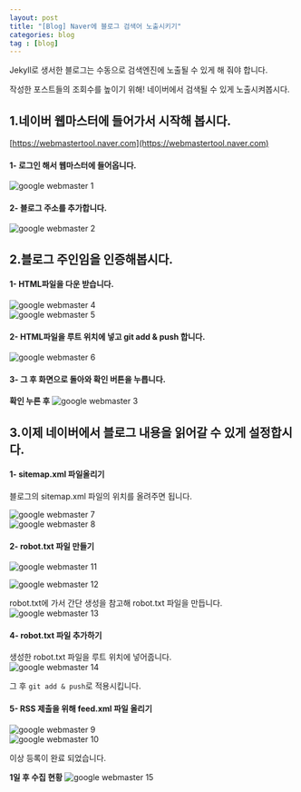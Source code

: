 ```yaml
---
layout: post
title: "[Blog] Naver에 블로그 검색어 노출시키기"
categories: blog
tag : [blog]
---
```



Jekyll로 생서한 블로그는 수동으로 검색엔진에 노출될 수 있게 해 줘야 합니다. <br>

작성한 포스트들의 조회수를 높이기 위해! 네이버에서 검색될 수 있게 노출시켜봅시다.<br>

## 1.네이버 웹마스터에 들어가서 시작해 봅시다.<br>
[https://webmastertool.naver.com](https://webmastertool.naver.com)

#### 1- 로그인 해서 웹마스터에 들어옵니다.<br>
![google webmaster 1](https://krispediadot.github.io/assets/images/naver_webmaster_1.jpg)<br>

#### 2- 블로그 주소를 추가합니다.<br>
![google webmaster 2](https://krispediadot.github.io/assets/images/naver_webmaster_2.jpg)<br>

## 2.블로그 주인임을 인증해봅시다.<br>

#### 1- HTML파일을 다운 받습니다.<br>
![google webmaster 4](https://krispediadot.github.io/assets/images/naver_webmaster_4.jpg)<br>
![google webmaster 5](https://krispediadot.github.io/assets/images/naver_webmaster_5.jpg)<br>

#### 2- HTML파일을 루트 위치에 넣고 git add & push 합니다.<br>
![google webmaster 6](https://krispediadot.github.io/assets/images/naver_webmaster_6.jpg)<br>

#### 3- 그 후 화면으로 돌아와 확인 버튼을 누릅니다.<br>

**확인 누른 후**
![google webmaster 3](https://krispediadot.github.io/assets/images/naver_webmaster_3.jpg)<br>

## 3.이제 네이버에서 블로그 내용을 읽어갈 수 있게 설정합시다.<br>

#### 1- sitemap.xml 파일올리기<br>
블로그의 sitemap.xml 파일의 위치를 올려주면 됩니다.<br>

![google webmaster 7](https://krispediadot.github.io/assets/images/naver_webmaster_7.jpg)<br>
![google webmaster 8](https://krispediadot.github.io/assets/images/naver_webmaster_8.jpg)<br>

#### 2- robot.txt 파일 만들기<br>
![google webmaster 11](https://krispediadot.github.io/assets/images/naver_webmaster_11.jpg)<br>

![google webmaster 12](https://krispediadot.github.io/assets/images/naver_webmaster_12.jpg)<br>

robot.txt에 가서 간단 생성을 참고해 robot.txt 파일을 만듭니다.<br>
![google webmaster 13](https://krispediadot.github.io/assets/images/naver_webmaster_13.jpg)<br>

#### 4- robot.txt 파일 추가하기<br>
생성한 robot.txt 파일을 루트 위치에 넣어줍니다.<br>
![google webmaster 14](https://krispediadot.github.io/assets/images/naver_webmaster_14.jpg)<br>

그 후 `git add & push`로 적용시킵니다.<br>

#### 5- RSS 제출을 위해 feed.xml 파일 올리기<br>
![google webmaster 9](https://krispediadot.github.io/assets/images/naver_webmaster_9.jpg)<br>
![google webmaster 10](https://krispediadot.github.io/assets/images/naver_webmaster_10.jpg)<br>


이상 등록이 완료 되었습니다.<br>


**1일 후 수집 현황**
![google webmaster 15](https://krispediadot.github.io/assets/images/naver_webmaster_15.jpg)<br>